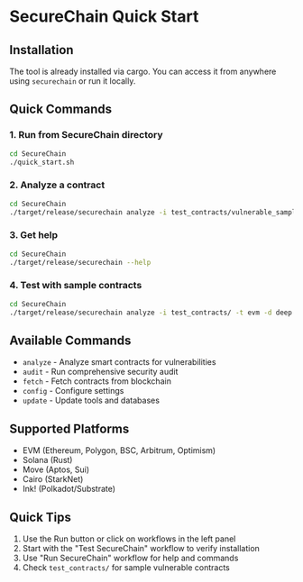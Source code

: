 
# SecureChain Quick Start

## Installation
The tool is already installed via cargo. You can access it from anywhere using `securechain` or run it locally.

## Quick Commands

### 1. Run from SecureChain directory
```bash
cd SecureChain
./quick_start.sh
```

### 2. Analyze a contract
```bash
cd SecureChain
./target/release/securechain analyze -i test_contracts/vulnerable_sample.sol -t evm -d standard -o markdown
```

### 3. Get help
```bash
cd SecureChain
./target/release/securechain --help
```

### 4. Test with sample contracts
```bash
cd SecureChain
./target/release/securechain analyze -i test_contracts/ -t evm -d deep --ai
```

## Available Commands
- `analyze` - Analyze smart contracts for vulnerabilities
- `audit` - Run comprehensive security audit
- `fetch` - Fetch contracts from blockchain
- `config` - Configure settings
- `update` - Update tools and databases

## Supported Platforms
- EVM (Ethereum, Polygon, BSC, Arbitrum, Optimism)
- Solana (Rust)
- Move (Aptos, Sui)
- Cairo (StarkNet)
- Ink! (Polkadot/Substrate)

## Quick Tips
1. Use the Run button or click on workflows in the left panel
2. Start with the "Test SecureChain" workflow to verify installation
3. Use "Run SecureChain" workflow for help and commands
4. Check `test_contracts/` for sample vulnerable contracts
